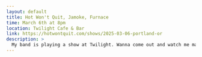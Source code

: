 ```yaml
---
layout: default
title: Hot Won't Quit, Jamoke, Furnace
time: March 6th at 8pm
location: Twilight Cafe & Bar
link: https://hotwontquit.com/shows/2025-03-06-portland-or
description: >
  My band is playing a show at Twilight. Wanna come out and watch me make a fool of myself on drums?
---
```

